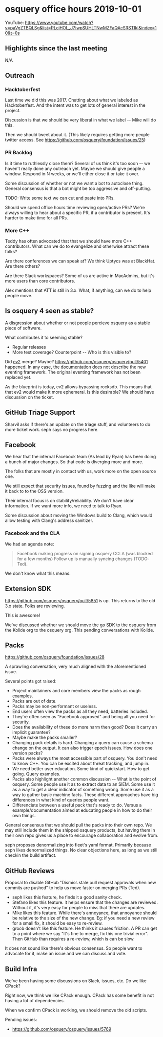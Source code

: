 # osquery office hours 2019-10-01

YouTube: https://www.youtube.com/watch?v=paVgZTBQLSg&list=PLciHOL_J7IwpSUHLTNwMZFaQAcSRSTIkI&index=10&t=0s

## Highlights since the last meeting

N/A

## Outreach

### Hacktoberfest

Last time we did this was 2017. Chatting about what we labeled as Hacktoberfest. And the intent was to get lots of general interest in the project.

Discussion is that we should be very liberal in what we label -- Mike will do this.

Then we should tweet about it. (This likely requires getting more people twitter access. See https://github.com/osquery/foundation/issues/25)

### PR Backlog

Is it time to ruthlessly close them? Several of us think it's too soon -- we haven't really done any outreach yet. Maybe we should give people a window. Respond in N weeks, or we'll either close it or take it over. 

Some discussion of whether or not we want a bot to autoclose thing. General consensus is that a bot might be too aggressive and off-putting.

TODO: Write some text we can cut and paste into PRs.

Should we spend office hours time reviewing open/active PRs? We're always willing to hear about a specific PR, if a contributor is present. It's harder to make time for all PRs.

### More C++

Teddy has often advocated that that we should have more C++ contributors. What can we do to evangelize and otherwise attract these folks? 

Are there conferences we can speak at? We think Uptycs was at BlackHat. Are there others?

Are there Slack workspaces? Some of us are active in MacAdmins, but it's more users than core contributors.

Alex mentions that ATT is still in 3.x. What, if anything, can we do to help people move. 

## Is osquery 4 seen as stable?

A disgression about whether or not people percieve osquery as a stable piece of software.

What contributes it to seeming stable?
* Regular releases
* More test coverage? Counterpoint -- Who is this visible to?

Did [ev2](https://github.com/osquery/osquery/issues/5158) merge? Maybe? https://github.com/osquery/osquery/pull/5401 happened. In any case, the [documentation](https://osquery.readthedocs.io/en/latest/development/pubsub-framework/) does not describe the new eventing framework. The original eventing framework has not been replaced yet.

As the blueprint is today, ev2 allows bypassing rocksdb. This means that that ev2 would make it more ephemeral. Is this desirable? We should have discussion on the ticket.

## GitHub Triage Support

Sharvil asks if there's an update on the triage stuff, and volunteers to do more ticket work. seph says no progress here.

## Facebook

We hear that the internal Facebook team (As lead by Ryan) has been doing a bunch of major changes. So that code is diverging more and more. 

The folks that are mostly in contact with us, work more on the open source one.

We still expect that security issues, found by fuzzing and the like will make it back to to the OSS version.

Their internal focus is on stability/reliability. We don't have clear information. If we want more info, we need to talk to Ryan.

Some discussion about moving the Windows build to Clang, which would allow testing with Clang's address sanitizer.

### Facebook and the CLA

We had an agenda note:

> Facebook making progress on signing osquery CCLA (was blocked for a few months)
> Follow up is manually syncing changes (TODO: Ted).

We don't know what this means. 

## Extension SDK

https://github.com/osquery/osquery/pull/5851 is up. This returns to the old 3.x state. Folks are reviewing.

This is awesome!

We've discussed whether we should move the go SDK to the osquery from the Kolide org to the osquery org. This pending conversations with Kolide.

## Packs

https://github.com/osquery/foundation/issues/28

A sprawling conversation, very much aligned with the aforementioned issue. 

Several points got raised:

* Project maintainers and core members view the packs as rough examples.
* Packs are out of date.
* Packs may be non-performant or useless.
* End users often view the packs as all they need, batteries included.
* They're often seen as "Facebook approved" and being all you need for security.
* Does the availability of these do more harm then good? Does it carry an implicit guarantee?
* Maybe make the packs smaller?
* Changing pack details is hard. Changing a query can cause a schema change on the output. It can also trigger epoch issues. How does one version packs?
* Packs were always the most accessible part of osquery. You don't need to know C++. You can be excited about threat tracking, and jump in.
* We need better user education. Some kind of quickstart. How to get going. Query examples.
* Packs also highlight another common discussion -- What is the point of osquery. Some people use it as to extract data to an SIEM. Some use it as a way to get a clear indicator of something wrong. Some use it as a way to gather basic machine facts. These different approaches have big differences in what kind of queries people want.
* Differenciate between a useful pack that's ready to do. Versus a example/documentation aimed at educating people in how to do their own things.

General consensus that we should pull the packs into their own repo. We may still include them in the shipped osquery products, but having them in their own repo gives us a place to encourage collaboration and evolve from.

seph proposes denormalizing into fleet's yaml format. Primarily because seph likes denormalized things. No clear objections here, as long as we still checkin the build artifact.

## GitHub Reviews

Proposal to disable GitHub "Dismiss stale pull request approvals when new commits are pushed" to help us move faster on merging PRs (Ted).

* seph likes this feature, he finds it a good sanity check.
* Stefano likes this feature. It helps ensure that the changes are reviewed. Without it, it's very easy for people to miss that there are updates.
* Mike likes this feature. While there's annoyance, that annoyance should be relative to the size of the new change. Eg: if you need a new review for a small fix, it should be easy to re-review. 
* groob doesn't like this feature. He thinks it causes friction. A PR can get to a point where we say "It's fine to merge, fix this one trivial error". Then GitHub than requires a re-review, which is can be slow.

It does not sound like there's obvious consensus. So people want to advocate for it, make an issue and we can discuss and vote.

## Build Infra

We've been having some discussions on Slack, issues, etc. Do we like CPack?

Right now, we think we like CPack enough. CPack has some benefit in not having a lot of dependencies.

When we confirm CPack is working, we should remove the old scripts. 

Pending issues:
- https://github.com/osquery/osquery/issues/5769

